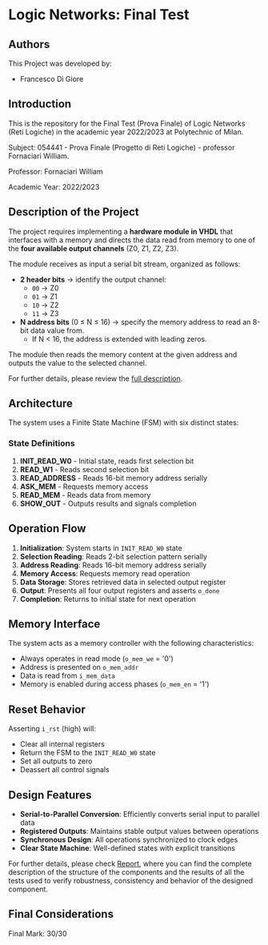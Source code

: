 # Logic Networks: Final Test

## Authors
This Project was developed by:
- Francesco Di Giore

## Introduction
This is the repository for the Final Test (Prova Finale) of Logic Networks (Reti Logiche) in the academic year 2022/2023 at Polytechnic of Milan.

Subject: 054441 - Prova Finale (Progetto di Reti Logiche) - professor Fornaciari William.

Professor: Fornaciari William

Academic Year: 2022/2023

## Description of the Project
The project requires implementing a **hardware module in VHDL** that interfaces with a memory and directs the data read from memory to one of the **four available output channels** (Z0, Z1, Z2, Z3).  

The module receives as input a serial bit stream, organized as follows:
- **2 header bits** → identify the output channel:  
  - `00` → Z0  
  - `01` → Z1  
  - `10` → Z2  
  - `11` → Z3  
- **N address bits** (0 ≤ N ≤ 16) → specify the memory address to read an 8-bit data value from.  
  - If N < 16, the address is extended with leading zeros.  

The module then reads the memory content at the given address and outputs the value to the selected channel.

For further details, please review the [full description](Specifications/Specifica_progetto_di_reti_logiche_AA_2022-2023.pdf).

## Architecture
The system uses a Finite State Machine (FSM) with six distinct states:

### State Definitions
1. **INIT_READ_W0** - Initial state, reads first selection bit
2. **READ_W1** - Reads second selection bit
3. **READ_ADDRESS** - Reads 16-bit memory address serially
4. **ASK_MEM** - Requests memory access
5. **READ_MEM** - Reads data from memory
6. **SHOW_OUT** - Outputs results and signals completion

## Operation Flow
1. **Initialization**: System starts in `INIT_READ_W0` state
2. **Selection Reading**: Reads 2-bit selection pattern serially
3. **Address Reading**: Reads 16-bit memory address serially
4. **Memory Access**: Requests memory read operation
5. **Data Storage**: Stores retrieved data in selected output register
6. **Output**: Presents all four output registers and asserts `o_done`
7. **Completion**: Returns to initial state for next operation

## Memory Interface
The system acts as a memory controller with the following characteristics:
- Always operates in read mode (`o_mem_we` = '0')
- Address is presented on `o_mem_addr`
- Data is read from `i_mem_data`
- Memory is enabled during access phases (`o_mem_en` = '1')

## Reset Behavior
Asserting `i_rst` (high) will:
- Clear all internal registers
- Return the FSM to the `INIT_READ_W0` state
- Set all outputs to zero
- Deassert all control signals

## Design Features
- **Serial-to-Parallel Conversion**: Efficiently converts serial input to parallel data
- **Registered Outputs**: Maintains stable output values between operations
- **Synchronous Design**: All operations synchronized to clock edges
- **Clear State Machine**: Well-defined states with explicit transitions

For further details, please check [Report](Report.pdf), where you can find the complete description of the structure of the components and the results of all the tests used to verify robustness, consistency and behavior of the designed component.

## Final Considerations
Final Mark: 30/30

